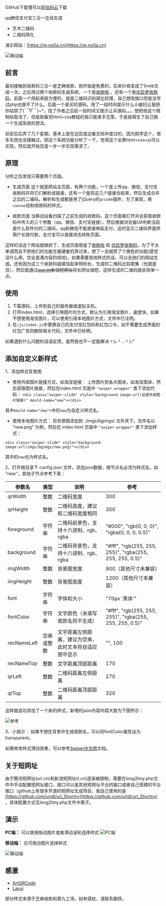 ﻿﻿﻿﻿﻿﻿﻿﻿﻿﻿GitHub下载慢可以[前往码云](https://gitee.com/BWmelon/qrcode)下载


﻿﻿﻿﻿﻿﻿﻿qq微信支付宝三合一在线生成

 - 艺术二维码
 - 二维码简化

演示网站：[https://qr.no0a.cn](https://qr.no0a.cn)

![移动端](https://imgs.bwmelon.com/20190922201943.png)


## 前言

最初接触到收款码三合一是芝麻收款，刚开始是免费的，后来价格变成了5rmb生成一次。之后用过两个收款码生成系统，一个是[收款啦](https://qr.52ecy.cn/) ，还有一个是[优启梦收款码](https://qrpay.uomg.com/)，前面一个用起来挺方便的，就是二维码识别得比较慢，自己想改接口但是没学过php也做不了什么。后面一个是买的源码，用了一段时间提示什么小媳妇让我把你站禁了(￣▽￣)~*，找了作者之后前一段时间又提示让买源码。。。想把他这个限制给取消了，但是刚看完html+css教程的我只能束手无策，于是就萌生了自己搞一个生成系统的想法。

前前后后弄了几个星期，基本上是在边百度边看文档中度过的，因为刚学这个，很多东西也没接触过。把这个系统功能分析了一下，觉得这个全靠html+css+js可以实现，然后就开始百度一步一步实现需求了。

## 原理
分析之后发现只需要两个页面。

 - 生成页面
 这个就是网站主页面，有两个功能，一个是上传qq、微信、支付宝收款码并将它们解析成链接，还有一个是将这几个链接合起来，然后生成合并之后的二维码。解析和生成都是用了jQuery的`qrcode`插件，为了美观，用`canvas`绘制收款码的样式。

 - 收款页面
 当移动设备扫描了之前生成的收款码，这个页面被打开并会获取收款码中传入的三个参数（qq、微信、支付宝链接），然后根据浏览器UA判断当前是什么软件扫的二维码，qq和微信不能直接唤起支付，这时显示二维码界面供用户长按付款，支付宝可以直接进去转账页面。

这样的话这个网站就做好了，生成页面借鉴了[收款啦](https://qr.52ecy.cn/) 和 [优启梦收款码](https://qrpay.uomg.com/)，为了不太单调而且不把他们的功能生搬硬套的弄过来，想了一会就弄了个换色的功能(感觉没什么用，完全是凑内容的哈哈)，如果需要其他样式的话，可以去他们的网站生成。还有因为这三个收款码链接加起来特别长，生成的二维码比较密集（也就是丑），然后就通过[~~suo.im~~](http://suo.im/)~~新浪短网址~~将长网址缩短，这样生成的二维码就会简单一点。

## 使用

 1. 下载源码，上传到自己的服务器或虚拟主机。
 2. 打开index.html，选择引用图片的方式，默认为引用淘宝图片，速度快。如果不想使用淘宝图片，可以使用引用本地图片方式，文件中已注明。
 2. 在`/js/index.js`中更换自己的支付宝红包码和红包口令，如不需要生成界面的红包广告则删除相关代码，文件中已标明。

 如果遇到什么问题的话请反馈，虽然我也不一定能解决ヾ(๑╹◡╹)ﾉ"

## 添加自定义新样式
1、添加样式背景图

- 使用外部图片链接方式，如淘宝链接：
上传图片到各大图床，如淘宝图床，然后获取图片链接，然后在index.html 页面中 `"swiper-wrapper"` 类下添加代码：
`<div class="swiper-slide" style="background-image:url(这是外部图片链接)" mould-name="new"></div>`

其中`mould-name="new">`中的`new`为自定义样式名。


- 使用本地图片方式：
将背景图添加到 ./imgs/bgimgs/ 文件夹下，文件名以 "new.png" 为例，然后在 index.html 页面中 `"swiper-wrapper"` 类下添加样式：

`<div class="swiper-slide" style="background-image:url(imgs/bgimgs/new.png)"></div>`

其中的`new`也为样式名。

2、打开根目录下 config.json 文件，添加json数据，根节点名必须为样式名，如 "new"，其他子节点参考下表：

| 参数名 | 类型 | 说明 | 参考 |
| ------ | ------ | ------ | ------ |
| qrWidth | 整数 | 二维码宽度 | 300
| qrHeight | 整数 | 二维码高度，建议和二维码宽度相同 | 300
| foreground | 字符串 | 二维码前景色，支持十六进制、rgb、rgba | "#000", "rgb(0, 0, 0)", "rgba(0, 0, 0, 0.5)"
| background | 字符串 | 二维码背景色，支持十六进制、rgb、rgba |  "#fff", "rgb(255, 255, 255)", "rgba(255, 255, 255, 0.5)"
| imgWidth | 整数 | 背景图宽度 | 900（其他尺寸未兼容）
| imgHeight | 整数 | 背景图高度 | 1200（其他尺寸未兼容）
| font | 字符串 | 字体和大小 | "70px '黑体'"
| fontColor | 字符串 | 文字颜色（未填写收款名则不生成） |  "#fff", "rgb(255, 255, 255)", "rgba(255, 255, 255, 0.5)"
| recNameLeft | 空串或整数 | 文字距离左侧距离，建议为空串，此时文本将自适应居中显示 | "", 100
| recNameTop | 整数 | 文字距离顶部距离 | 170
| qrLeft | 整数 | 二维码距离左侧距离 | 270
| qrTop | 整数 | 二维码距离顶部距离 | 320

这样就成功添加了一个新的样式，新增的json内容内容大致为下图所示：

![参考](https://imgs.bwmelon.com/20200913211130.png)

3、小提示：
如果不想在背景中生成收款名，可以将fontColor属性设为transparent。

如需修改样式滑动效果，可以参考[Swiper中文网](https://www.swiper.com.cn/api/index.html)文档。



## 关于短网址

由于腾讯短网址(url.cn)和新浪短网址(t.cn)逐渐被限制，需要在long2tiny.php文件中手动配置短网址接口，接口可以是其他短网址平台的接口或者自己搭建的平台接口（github上有很多开源的短网址生成项目，我自己使用的是 [https://github.com/urldl/url_Shortny](https://github.com/urldl/url_Shortny) ，具体配置方式见long2tiny.php文件中栗子。

## 演示
**PC端：**
可以使用拖动图片或者滑动滚轮选择样式
![PC端](https://imgs.bwmelon.com/20190703222357.gif)

**移动端：**
仅可拖动图片选择样式

![移动端](https://imgs.bwmelon.com/20190703222427.gif)

## 感激
* [ArtQRCode](https://github.com/252860883/ArtQRCode)
* [Layui](https://www.layui.com/)

部分样式来源于芝麻收款和第九工场，如有侵权，请联系删除。









